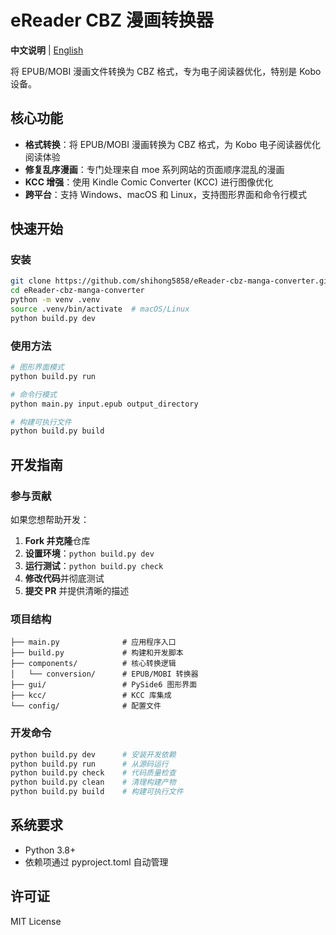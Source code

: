 # eReader CBZ 漫画转换器

**中文说明** | [English](README.md)

将 EPUB/MOBI 漫画文件转换为 CBZ 格式，专为电子阅读器优化，特别是 Kobo 设备。

## 核心功能

- **格式转换**：将 EPUB/MOBI 漫画转换为 CBZ 格式，为 Kobo 电子阅读器优化阅读体验
- **修复乱序漫画**：专门处理来自 moe 系列网站的页面顺序混乱的漫画
- **KCC 增强**：使用 Kindle Comic Converter (KCC) 进行图像优化
- **跨平台**：支持 Windows、macOS 和 Linux，支持图形界面和命令行模式

## 快速开始

### 安装
```bash
git clone https://github.com/shihong5858/eReader-cbz-manga-converter.git
cd eReader-cbz-manga-converter
python -m venv .venv
source .venv/bin/activate  # macOS/Linux
python build.py dev
```

### 使用方法
```bash
# 图形界面模式
python build.py run

# 命令行模式
python main.py input.epub output_directory

# 构建可执行文件
python build.py build
```

## 开发指南

### 参与贡献
如果您想帮助开发：

1. **Fork 并克隆**仓库
2. **设置环境**：`python build.py dev`
3. **运行测试**：`python build.py check`
4. **修改代码**并彻底测试
5. **提交 PR** 并提供清晰的描述

### 项目结构
```
├── main.py              # 应用程序入口
├── build.py             # 构建和开发脚本
├── components/          # 核心转换逻辑
│   └── conversion/      # EPUB/MOBI 转换器
├── gui/                 # PySide6 图形界面
├── kcc/                 # KCC 库集成
└── config/              # 配置文件
```

### 开发命令
```bash
python build.py dev      # 安装开发依赖
python build.py run      # 从源码运行
python build.py check    # 代码质量检查
python build.py clean    # 清理构建产物
python build.py build    # 构建可执行文件
```

## 系统要求
- Python 3.8+
- 依赖项通过 pyproject.toml 自动管理

## 许可证
MIT License 